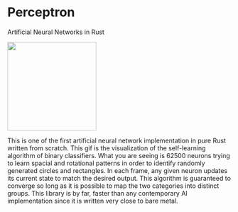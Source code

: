 # Perceptron
Artificial Neural Networks in Rust 

<img src="https://im3.ezgif.com/tmp/ezgif-3-8a3ea1beba.gif" width="200" height="200" /> 

This is one of the first artificial neural network implementation in pure Rust written from scratch. This gif is the visualization of the self-learning algorithm of binary classifiers. What you are seeing is 62500 neurons trying to learn spacial and rotational patterns in order to identify randomly generated circles and rectangles. In each frame, any given neuron updates its current state to match the desired output. This algorithm is guaranteed to converge so long as it is possible to map the two categories into distinct groups. This library is by far, faster than any contemporary AI implementation since it is written very close to bare metal.
